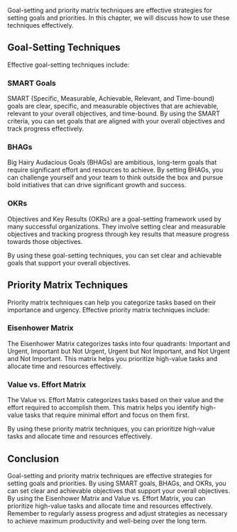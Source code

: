 
Goal-setting and priority matrix techniques are effective strategies for setting goals and priorities. In this chapter, we will discuss how to use these techniques effectively.

Goal-Setting Techniques
-----------------------

Effective goal-setting techniques include:

### SMART Goals

SMART (Specific, Measurable, Achievable, Relevant, and Time-bound) goals are clear, specific, and measurable objectives that are achievable, relevant to your overall objectives, and time-bound. By using the SMART criteria, you can set goals that are aligned with your overall objectives and track progress effectively.

### BHAGs

Big Hairy Audacious Goals (BHAGs) are ambitious, long-term goals that require significant effort and resources to achieve. By setting BHAGs, you can challenge yourself and your team to think outside the box and pursue bold initiatives that can drive significant growth and success.

### OKRs

Objectives and Key Results (OKRs) are a goal-setting framework used by many successful organizations. They involve setting clear and measurable objectives and tracking progress through key results that measure progress towards those objectives.

By using these goal-setting techniques, you can set clear and achievable goals that support your overall objectives.

Priority Matrix Techniques
--------------------------

Priority matrix techniques can help you categorize tasks based on their importance and urgency. Effective priority matrix techniques include:

### Eisenhower Matrix

The Eisenhower Matrix categorizes tasks into four quadrants: Important and Urgent, Important but Not Urgent, Urgent but Not Important, and Not Urgent and Not Important. This matrix helps you prioritize high-value tasks and allocate time and resources effectively.

### Value vs. Effort Matrix

The Value vs. Effort Matrix categorizes tasks based on their value and the effort required to accomplish them. This matrix helps you identify high-value tasks that require minimal effort and focus on them first.

By using these priority matrix techniques, you can prioritize high-value tasks and allocate time and resources effectively.

Conclusion
----------

Goal-setting and priority matrix techniques are effective strategies for setting goals and priorities. By using SMART goals, BHAGs, and OKRs, you can set clear and achievable objectives that support your overall objectives. By using the Eisenhower Matrix and Value vs. Effort Matrix, you can prioritize high-value tasks and allocate time and resources effectively. Remember to regularly assess progress and adjust strategies as necessary to achieve maximum productivity and well-being over the long term.

